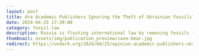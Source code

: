 ```yaml
---
layout: post
title: Are Academic Publishers Ignoring the Theft of Ukrainian Fossils?
date: 2024-04-25 17:39:00
category: fossil-law
description: Russia is flouting international law by removing fossils from a Crimean cave — and journals seem to look the other way.
thumbnail: assets/img/publication_preview/cave-bear.jpg
redirect: https://undark.org/2024/04/25/opinion-academic-publishers-ukrainian-fossils-theft/
---
```

